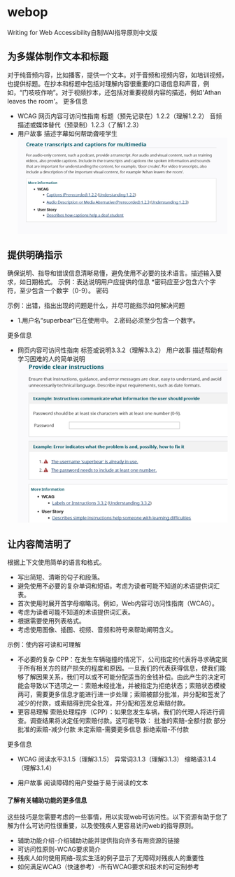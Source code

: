 # webop
 Writing for Web Accessibility自制WAI指导原则中文版

## 为多媒体制作文本和标题
对于纯音频内容，比如播客，提供一个文本。对于音频和视频内容，如培训视频，也提供标题。在抄本和标题中包括对理解内容很重要的口语信息和声音，例如，“门吱吱作响”。对于视频抄本，还包括对重要视频内容的描述，例如'Athan leaves the room'。
更多信息
* WCAG 网页内容可访问性指南
标题（预先记录在）1.2.2（理解1.2.2）
音频描述或媒体替代（预录制）1.2.3（了解1.2.3）
* 用户故事
描述字幕如何帮助聋哑学生
![](https://github.com/ViolaW/webop/blob/master/images/%E8%8B%B1%E6%96%87%E5%8E%9F%E7%89%88%E6%88%AA%E5%9B%BE1.jpg)

## 提供明确指示
确保说明、指导和错误信息清晰易懂，避免使用不必要的技术语言。描述输入要求，如日期格式。
示例：表达说明用户应提供的信息
*密码应至少包含六个字符，至少包含一个数字（0-9）。
密码

示例：出错，指出出现的问题是什么，并尽可能指示如何解决问题
* 1.用户名“superbear”已在使用中。
2.密码必须至少包含一个数字。

更多信息
* 网页内容可访问性指南
标签或说明3.3.2（理解3.3.2）
用户故事
描述帮助有学习困难的人的简单说明
![](https://github.com/ViolaW/webop/blob/master/images/%E8%8B%B1%E6%96%87%E5%8E%9F%E7%89%88%E6%88%AA%E5%9B%BE2.png)

## 让内容简洁明了
根据上下文使用简单的语言和格式。
* 写出简短、清晰的句子和段落。
* 避免使用不必要的复杂单词和短语。考虑为读者可能不知道的术语提供词汇表。
* 首次使用时展开首字母缩略词。例如，Web内容可访问性指南（WCAG）。
* 考虑为读者可能不知道的术语提供词汇表。
* 根据需要使用列表格式。
* 考虑使用图像、插图、视频、音频和符号来帮助阐明含义。

示例：使内容可读和可理解
* 不必要的复杂
CPP：在发生车辆碰撞的情况下，公司指定的代表将寻求确定属于所有相关方的财产损失的程度和原因。一旦我们的代表获得信息，使我们能够了解因果关系，我们可以或不可能分配适当的金钱补偿。由此产生的决定可能会导致以下选项之一：索赔未经批准，并被指定为拒绝状态；索赔状态模棱两可，需要更多信息才能进行进一步处理；索赔被部分批准，并分配和签发了减少的付款，或索赔得到完全批准，并分配和签发总索赔付款。
* 更容易理解
索赔处理程序（CPP）：如果您发生车祸，我们的代理人将进行调查。调查结果将决定任何索赔付款。这可能导致：
批准的索赔-全额付款
部分批准的索赔-减少付款
未定索赔-需要更多信息
拒绝索赔-不付款

更多信息
* WCAG
阅读水平3.1.5（理解3.1.5）
异常词3.1.3（理解3.1.3）
缩略语3.1.4（理解3.1.4）

* 用户故事
阅读障碍的用户受益于易于阅读的文本

#### 了解有关辅助功能的更多信息
这些技巧是您需要考虑的一些事情，用以实现web可访问性。以下资源有助于您了解为什么可访问性很重要，以及使残疾人更容易访问web的指导原则。
* 辅助功能介绍-介绍辅助功能并提供指向许多有用资源的链接
* 可访问性原则-WCAG要求简介
* 残疾人如何使用网络-现实生活的例子显示了无障碍对残疾人的重要性
* 如何满足WCAG（快速参考）-所有WCAG要求和技术的可定制参考




